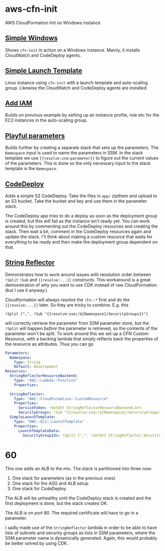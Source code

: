 # aws-cfn-init
AWS CloudFormation Init on Windows instance

## [Simple Windows](cfn/10_simple_instance/)

Shows `cfn-init` in action on a Windows instance. Mainly, it installs CloudWatch and CodeDeploy agents.

## [Simple Launch Template](cfn/20_asg_launchtemplate/)

Linux instance using `cfn-init` with a launch template and auto-scaling group. Likewise the CloudWatch and CodeDeploy agents are installed.

## [Add IAM](cfn/30_asg_iam/)

Builds on previous example by setting up an instance profile, role etc for the EC2 instances in the auto-scaling group.

## [Playful parameters](cfn/40_asg_parameters/)

Builds further by creating a separate stack that sets up the parameters. The `Namespace` input is used to name the parameters in SSM.
In the stack template we use `{{resolve:ssm:parameter}}` to
figure out the current values of the parameters. This is done so the only necessary input to the stack template is the `Namespace`.

## [CodeDeploy](cfn/50_codedeploy/)

Adds a simple S3 CodeDeploy. Take the files in `app/` zipthem and upload to an S3 bucket. Take the bucket and key
and use them in the parameter stack.

The CodeDeploy app tries to do a deploy as soon as the deployment group is created, but this will fail as the instance isn't
ready yet. You can work around this by commenting out the CodeDeploy resources and creating the stack. Then wait a bit, comment
in the CodeDeploy resources again and update the stack. I'll think about making a custom resource that waits for everything to 
be ready and then make the deployment group dependent on that.

## [String Reflector](cfn/51_parameter_customresource/)

Demonstrates how to work around issues with resolution order between `!Split` `!Sub` and `{{resolve:...}}`
constructs. This workaround is a great demonstration of why you want to use CDK instead
of raw CloudFormation (but I use it anyway.)

Cloudformation will always resolve the `!Fn::*` first and do the `{{resolve:...}}` later. So they are tricky
to combine. E.g. this

```
!Split [",", !Sub "{{resolve:ssm:/${Namespace}/SecurityGroups}}"]
```

will correctly retrieve the parameter from SSM parameter store, but the `!Split` will happen _before_
the parameter is retrieved, so the contents of the parameter won't be split. To work around this we
set up a CFN Custom Resource, with a backing lambda that simply reflects back the properties of the
resource as attributes. Thus you can go

```yaml
Parameters:
  Namespace:
    Type: String
    Default: Development
Resources:
  StringReflectorResourceBackend:
    Type: "AWS::Lambda::Function"
    Properties:
      ...
  StringReflector:
    Type: "AWS::CloudFormation::CustomResource"
    Properties:
      ServiceToken: !GetAtt StringReflectorResourceBackend.Arn
      SecurityGroups: !Sub "{{resolve:ssm:/${Namespace}/SecurityGroups}}"
  SimpleLaunchTemplate:
    Type: "AWS::EC2::LaunchTemplate"
    Properties:
      LaunchTemplateData:
        SecurityGroupIds: !Split [",", !GetAtt StringReflector.SecurityGroups]
```

# 60

This one adds an ALB to the mix. The stack is partitioned into three now:
1. One stack for parameters (as in the previous ones)
1. One stack for the ASG and ALB setup
1. One stack for CodeDeploy

The ALB will be unhealthy until the CodeDeploy stack is created and the first
deployment is done, but the stack creates OK.

The ALB is on port 80. The required certificate will have to go in a parameter.

I sadly made use of the `StringReflector` lambda in order to be able to have
lists of subnets and security groups as lists in SSM parameters, where the 
SSM parameter name is dynamically generated. Again, this would probably be
better solved by using CDK.

